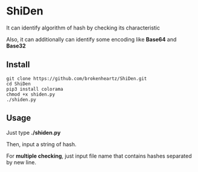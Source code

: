 # ShiDen

It can identify algorithm of hash by checking its characteristic

Also, it can additionally can identify some encoding like __Base64__ and __Base32__

## Install

```
git clone https://github.com/brokenheartz/ShiDen.git
cd ShiDen
pip3 install colorama
chmod +x shiden.py
./shiden.py
```

## Usage

Just type **./shiden.py**

Then, input a string of hash.

For __multiple checking__, just input file name that contains hashes separated by new line.
